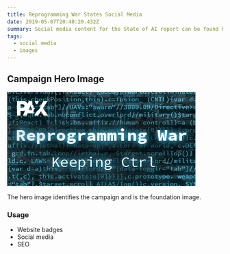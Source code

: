 ```yaml
---
title: Reprogramming War States Social Media
date: 2019-05-07T20:40:20.432Z
summary: Social media content for the State of AI report can be found here.
tags:
  - social media
  - images
---
```

## Campaign Hero Image

![Hero Image](/static/img/0581_killer-robots_graphic_p5-tw.png "Hero Image")

The hero image identifies the campaign and is the foundation image.

### Usage

* Website badges
* Social media
* SEO
